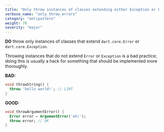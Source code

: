 ```yaml
---
title: "Only throw instances of classes extending either Exception or Error"
verbose_name: "only_throw_errors"
category: "antipattern"
weight: 70
severity: "major"
---
```

**DO** throw only instances of classes that extend `dart.core.Error` or
`dart.core.Exception`.

Throwing instances that do not extend `Error` or `Exception` is a bad practice;
doing this is usually a hack for something that should be implemented more
thoroughly.

**BAD:**
```dart
void throwString() {
  throw 'hello world!'; // LINT
}
```

**GOOD:**
```dart
void throwArgumentError() {
  Error error = ArgumentError('oh!');
  throw error; // OK
}
```


